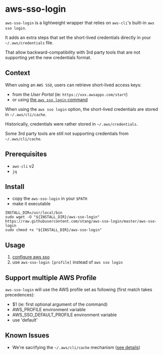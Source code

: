 # aws-sso-login

`aws-sso-login` is a lightweight wrapper that relies on `aws-cli`'s built-in `aws sso login`.

It adds an extra steps that set the short-lived credentials directly in your `~/.aws/credentials` file.

That allow backward-compatibility with 3rd party tools that are not supporting yet the new credentials format.

## Context

When using an `AWS SSO`, users can retrieve short-lived access keys:
* from the _User Portal_ (ie: `https://xxx.awsapps.com/start`)
* or using [the `aws sso login` command](https://docs.aws.amazon.com/cli/latest/userguide/cli-configure-sso.html#sso-using-profile)

When using the `aws sso login` option, the short-lived credentials are stored in `~/.aws/cli/cache`.

Historically, credentials were rather stored in `~/.aws/credentials`.

Some 3rd party tools are still not supporting credentials from `~/.aws/cli/cache`.

## Prerequisites

* `aws-cli` v2
* `jq`

## Install

* copy the `aws-sso-login` in your `$PATH`
* make it executable

```
INSTALL_DIR=/usr/local/bin
sudo wget -O "${INSTALL_DIR}/aws-sso-login" https://raw.githubusercontent.com/stang/aws-sso-login/master/aws-sso-login
sudo chmod +x "${INSTALL_DIR}/aws-sso-login"
```

## Usage

1. [configure aws sso](https://docs.aws.amazon.com/cli/latest/userguide/cli-configure-sso.html#sso-configure-profile-auto)
2. use `aws-sso-login [profile]` instead of `aws sso login`

## Support multiple AWS Profile

`aws-sso-login` will use the AWS profile set as following (first match takes precedences):

- $1 (ie: first optional argument of the command)
- AWS_PROFILE environment variable
- AWS_SSO_DEFAULT_PROFILE environment variable
- use 'default'

## Known Issues

* We're sacrifying the `~/.aws/cli/cache` mechanism ([see details](https://github.com/stang/aws-sso-login/commit/b3d9c2c2ee9ec342e88bdc115afb884377bca015))
